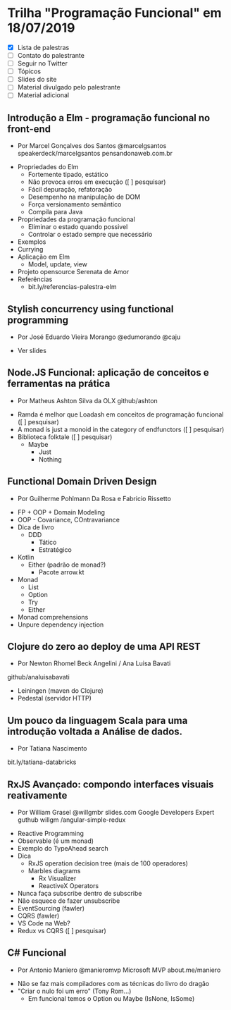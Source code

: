 # Trilha "Programação Funcional" em 18/07/2019

- [x] Lista de palestras
- [ ] Contato do palestrante
- [ ] Seguir no Twitter
- [ ] Tópicos
- [ ] Slides do site
- [ ] Material divulgado pelo palestrante
- [ ] Material adicional

## Introdução a Elm - programação funcional no front-end  

* Por Marcel Gonçalves dos Santos
@marcelgsantos
speakerdeck/marcelgsantos
pensandonaweb.com.br

- Propriedades do Elm
    - Fortemente tipado, estático
    - Não provoca erros em execução ([ ] pesquisar)
    - Fácil depuração, refatoração
    - Desempenho na manipulação de DOM
    - Força versionamento semântico
    - Compila para Java
- Propriedades da programação funcional
    - Eliminar o estado quando possivel
    - Controlar o estado sempre que necessário
- Exemplos
- Currying
- Aplicação em Elm
    - Model, update, view
- Projeto opensource Serenata de Amor
- Referências
    - bit.ly/referencias-palestra-elm

## Stylish concurrency using functional programming  

* Por José Eduardo Vieira Morango @edumorando @caju

- Ver slides

## Node.JS Funcional: aplicação de conceitos e ferramentas na prática  

* Por Matheus Ashton Silva da OLX
github/ashton

- Ramda é melhor que Loadash em conceitos de programação funcional ([ ] pesquisar)
- A monad is just a monoid in the category of endfunctors ([ ] pesquisar)
- Biblioteca folktale ([ ] pesquisar)
    - Maybe
        - Just
        - Nothing

## Functional Domain Driven Design  

* Por Guilherme Pohlmann Da Rosa e Fabricio Rissetto

- FP + OOP + Domain Modeling
- OOP - Covariance, COntravariance
- Dica de livro
    - DDD
        - Tático
        - Estratégico
- Kotlin
    - Either (padrão de monad?)
        - Pacote arrow.kt
- Monad
    - List
    - Option
    - Try
    - Either
- Monad comprehensions
- Unpure dependency injection

## Clojure do zero ao deploy de uma API REST  

* Por Newton Rhomel Beck Angelini / Ana Luisa Bavati

github/analuisabavati

- Leiningen (maven do Clojure)
- Pedestal (servidor HTTP)

## Um pouco da linguagem Scala para uma introdução voltada a Análise de dados.  

* Por Tatiana Nascimento

bit.ly/tatiana-databricks

## RxJS Avançado: compondo interfaces visuais reativamente  

* Por William Grasel @willgmbr slides.com Google Developers Expert
guthub willgm /angular-simple-redux

- Reactive Programming
- Observable (é um monad)
- Exemplo do TypeAhead search
- Dica
    - RxJS operation decision tree (mais de 100 operadores)
    - Marbles diagrams
        - Rx Visualizer
        - ReactiveX Operators
- Nunca faça subscribe dentro de subscribe
- Não esquece de fazer unsubscribe
- EventSourcing (fawler)
- CQRS (fawler)
- VS Code na Web?
- Redux vs CQRS ([ ] pesquisar)

## C# Funcional  

* Por Antonio Maniero @manieromvp Microsoft MVP about.me/maniero

- Não se faz mais compiladores com as técnicas do livro do dragão
- "Criar o nulo foi um erro" (Tony Rom...)
    - Em funcional temos o Option ou Maybe (IsNone, IsSome)

